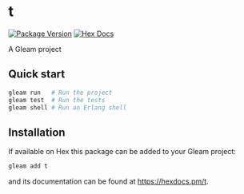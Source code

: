 # t

[![Package Version](https://img.shields.io/hexpm/v/t)](https://hex.pm/packages/t)
[![Hex Docs](https://img.shields.io/badge/hex-docs-ffaff3)](https://hexdocs.pm/t/)

A Gleam project

## Quick start

```sh
gleam run   # Run the project
gleam test  # Run the tests
gleam shell # Run an Erlang shell
```

## Installation

If available on Hex this package can be added to your Gleam project:

```sh
gleam add t
```

and its documentation can be found at <https://hexdocs.pm/t>.
